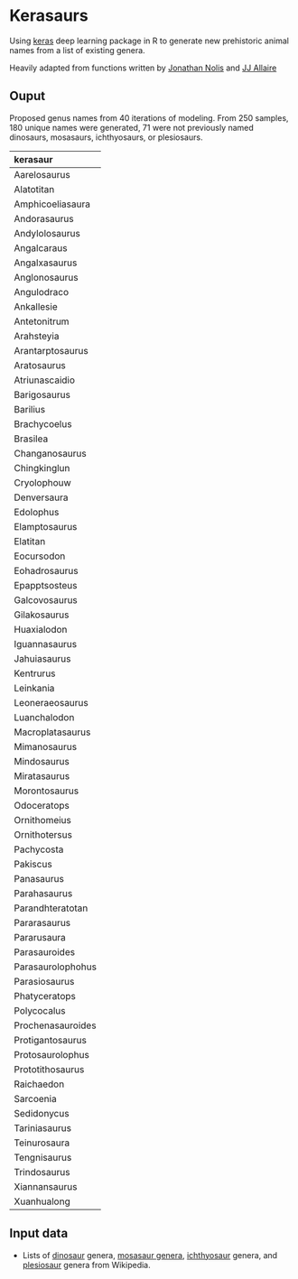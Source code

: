 # Kerasaurs

Using [keras](https://keras.rstudio.com/index.html) deep learning package in R to generate new prehistoric animal names from a list of existing genera.

Heavily adapted from functions written by [Jonathan Nolis](https://github.com/jnolis/banned-license-plates) and [JJ Allaire](https://github.com/rstudio/keras/blob/master/vignettes/examples/lstm_text_generation.R)


## Ouput

Proposed genus names from 40 iterations of modeling. From 250 samples, 180 unique names were generated, 71 were not previously named dinosaurs, mosasaurs, ichthyosaurs, or plesiosaurs.


|kerasaur          |
|:-----------------|
|Aarelosaurus      |
|Alatotitan        |
|Amphicoeliasaura  |
|Andorasaurus      |
|Andylolosaurus    |
|Angalcaraus       |
|Angalxasaurus     |
|Anglonosaurus     |
|Angulodraco       |
|Ankallesie        |
|Antetonitrum      |
|Arahsteyia        |
|Arantarptosaurus  |
|Aratosaurus       |
|Atriunascaidio    |
|Barigosaurus      |
|Barilius          |
|Brachycoelus      |
|Brasilea          |
|Changanosaurus    |
|Chingkinglun      |
|Cryolophouw       |
|Denversaura       |
|Edolophus         |
|Elamptosaurus     |
|Elatitan          |
|Eocursodon        |
|Eohadrosaurus     |
|Epapptsosteus     |
|Galcovosaurus     |
|Gilakosaurus      |
|Huaxialodon       |
|Iguannasaurus     |
|Jahuiasaurus      |
|Kentrurus         |
|Leinkania         |
|Leoneraeosaurus   |
|Luanchalodon      |
|Macroplatasaurus  |
|Mimanosaurus      |
|Mindosaurus       |
|Miratasaurus      |
|Morontosaurus     |
|Odoceratops       |
|Ornithomeius      |
|Ornithotersus     |
|Pachycosta        |
|Pakiscus          |
|Panasaurus        |
|Parahasaurus      |
|Parandhteratotan  |
|Pararasaurus      |
|Pararusaura       |
|Parasauroides     |
|Parasaurolophohus |
|Parasiosaurus     |
|Phatyceratops     |
|Polycocalus       |
|Prochenasauroides |
|Protigantosaurus  |
|Protosaurolophus  |
|Prototithosaurus  |
|Raichaedon        |
|Sarcoenia         |
|Sedidonycus       |
|Tariniasaurus     |
|Teinurosaura      |
|Tengnisaurus      |
|Trindosaurus      |
|Xiannansaurus     |
|Xuanhualong       |


## Input data

* Lists of [dinosaur](https://en.wikipedia.org/wiki/List_of_dinosaur_genera) genera, [mosasaur genera](https://en.wikipedia.org/wiki/List_of_mosasaur_genera), [ichthyosaur](https://en.wikipedia.org/wiki/List_of_ichthyosaur_genera) genera, and [plesiosaur](https://en.wikipedia.org/wiki/List_of_plesiosaur_genera) genera from Wikipedia.

